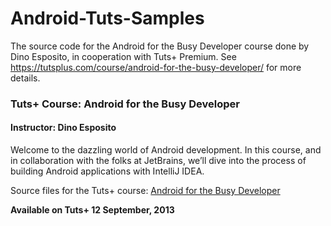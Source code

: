 Android-Tuts-Samples
====================

The source code for the Android for the Busy Developer course done by Dino Esposito, in cooperation with Tuts+ Premium. See https://tutsplus.com/course/android-for-the-busy-developer/ for more details.

### Tuts+ Course: Android for the Busy Developer
#### Instructor: Dino Esposito

Welcome to the dazzling world of Android development. In this course, and in collaboration with the folks at JetBrains, we’ll dive into the process of building Android applications with IntelliJ IDEA.

Source files for the Tuts+ course: [Android for the Busy Developer](https://courses.tutsplus.com/courses/android-for-the-busy-developer)

**Available on Tuts+ 12 September, 2013**
